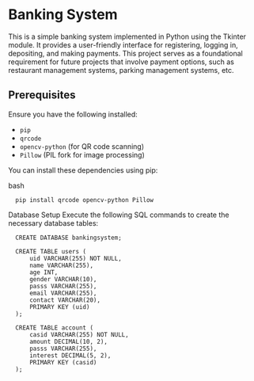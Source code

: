 # Banking System

This is a simple banking system implemented in Python using the Tkinter module. It provides a user-friendly interface for registering, logging in, depositing, and making payments. This project serves as a foundational requirement for future projects that involve payment options, such as restaurant management systems, parking management systems, etc.

## Prerequisites

Ensure you have the following installed:

- `pip`
- `qrcode`
- `opencv-python` (for QR code scanning)
- `Pillow` (PIL fork for image processing)

You can install these dependencies using pip:

bash
  
      pip install qrcode opencv-python Pillow



Database Setup
Execute the following SQL commands to create the necessary database tables:

      CREATE DATABASE bankingsystem;
      
      CREATE TABLE users (
          uid VARCHAR(255) NOT NULL,
          name VARCHAR(255),
          age INT,
          gender VARCHAR(10),
          passs VARCHAR(255),
          email VARCHAR(255),
          contact VARCHAR(20),
          PRIMARY KEY (uid)
      );
      
      CREATE TABLE account (
          casid VARCHAR(255) NOT NULL,
          amount DECIMAL(10, 2),
          passs VARCHAR(255),
          interest DECIMAL(5, 2),
          PRIMARY KEY (casid)
      );



